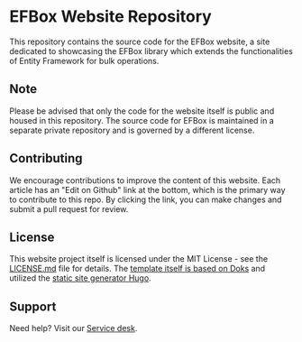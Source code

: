 # EFBox Website Repository

This repository contains the source code for the EFBox website, a site dedicated to showcasing the EFBox library which extends the functionalities of Entity Framework for bulk operations.

## Note

Please be advised that only the code for the website itself is public and housed in this repository. The source code for EFBox is maintained in a separate private repository and is governed by a different license.

## Contributing

We encourage contributions to improve the content of this website. Each article has an "Edit on Github" link at the bottom, which is the primary way to contribute to this repo. 
By clicking the link, you can make changes and submit a pull request for review.

## License

This website project itself is licensed under the MIT License - see the [LICENSE.md](doks_1_0/LICENSE) file for details.
The [template itself is based on Doks](https://getdoks.org) and utilized the [static site generator Hugo](https://gohugo.io).

## Support

Need help? Visit our [Service desk](https://www.etlbox.net/servicedesk).
